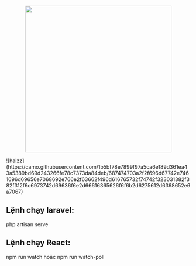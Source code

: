 <p align="center">
    <a href="https://fb.com/phamle21" target="_blank">
        <img src="" width="400">
    </a>
</p>
![haizz](https://camo.githubusercontent.com/1b5bf78e7899f97a5ca6e189d361ea43a5389bd69d243266fe78c7373da84deb/687474703a2f2f696d67742e7461696d69656e7068692e766e2f63662f496d616765732f74742f323031382f382f312f6c6973742d69636f6e2d66616365626f6f6b2d6275612d6368652e6a7067)

## Lệnh chạy laravel: 
php artisan serve

## Lệnh chạy React: 
npm run watch <space><space>
hoặc <space><space>
npm run watch-poll
